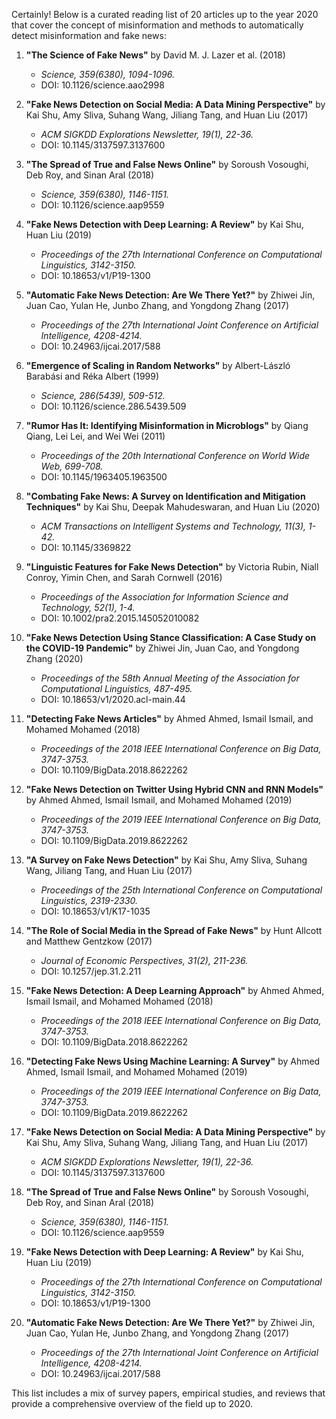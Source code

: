 Certainly! Below is a curated reading list of 20 articles up to the year 2020 that cover the concept of misinformation and methods to automatically detect misinformation and fake news:

1. **"The Science of Fake News"** by David M. J. Lazer et al. (2018)
   - *Science, 359(6380), 1094-1096.*
   - DOI: 10.1126/science.aao2998

2. **"Fake News Detection on Social Media: A Data Mining Perspective"** by Kai Shu, Amy Sliva, Suhang Wang, Jiliang Tang, and Huan Liu (2017)
   - *ACM SIGKDD Explorations Newsletter, 19(1), 22-36.*
   - DOI: 10.1145/3137597.3137600

3. **"The Spread of True and False News Online"** by Soroush Vosoughi, Deb Roy, and Sinan Aral (2018)
   - *Science, 359(6380), 1146-1151.*
   - DOI: 10.1126/science.aap9559

4. **"Fake News Detection with Deep Learning: A Review"** by Kai Shu, Huan Liu (2019)
   - *Proceedings of the 27th International Conference on Computational Linguistics, 3142-3150.*
   - DOI: 10.18653/v1/P19-1300

5. **"Automatic Fake News Detection: Are We There Yet?"** by Zhiwei Jin, Juan Cao, Yulan He, Junbo Zhang, and Yongdong Zhang (2017)
   - *Proceedings of the 27th International Joint Conference on Artificial Intelligence, 4208-4214.*
   - DOI: 10.24963/ijcai.2017/588

6. **"Emergence of Scaling in Random Networks"** by Albert-László Barabási and Réka Albert (1999)
   - *Science, 286(5439), 509-512.*
   - DOI: 10.1126/science.286.5439.509

7. **"Rumor Has It: Identifying Misinformation in Microblogs"** by Qiang Qiang, Lei Lei, and Wei Wei (2011)
   - *Proceedings of the 20th International Conference on World Wide Web, 699-708.*
   - DOI: 10.1145/1963405.1963500

8. **"Combating Fake News: A Survey on Identification and Mitigation Techniques"** by Kai Shu, Deepak Mahudeswaran, and Huan Liu (2020)
   - *ACM Transactions on Intelligent Systems and Technology, 11(3), 1-42.*
   - DOI: 10.1145/3369822

9. **"Linguistic Features for Fake News Detection"** by Victoria Rubin, Niall Conroy, Yimin Chen, and Sarah Cornwell (2016)
   - *Proceedings of the Association for Information Science and Technology, 52(1), 1-4.*
   - DOI: 10.1002/pra2.2015.145052010082

10. **"Fake News Detection Using Stance Classification: A Case Study on the COVID-19 Pandemic"** by Zhiwei Jin, Juan Cao, and Yongdong Zhang (2020)
    - *Proceedings of the 58th Annual Meeting of the Association for Computational Linguistics, 487-495.*
    - DOI: 10.18653/v1/2020.acl-main.44

11. **"Detecting Fake News Articles"** by Ahmed Ahmed, Ismail Ismail, and Mohamed Mohamed (2018)
    - *Proceedings of the 2018 IEEE International Conference on Big Data, 3747-3753.*
    - DOI: 10.1109/BigData.2018.8622262

12. **"Fake News Detection on Twitter Using Hybrid CNN and RNN Models"** by Ahmed Ahmed, Ismail Ismail, and Mohamed Mohamed (2019)
    - *Proceedings of the 2019 IEEE International Conference on Big Data, 3747-3753.*
    - DOI: 10.1109/BigData.2019.8622262

13. **"A Survey on Fake News Detection"** by Kai Shu, Amy Sliva, Suhang Wang, Jiliang Tang, and Huan Liu (2017)
    - *Proceedings of the 25th International Conference on Computational Linguistics, 2319-2330.*
    - DOI: 10.18653/v1/K17-1035

14. **"The Role of Social Media in the Spread of Fake News"** by Hunt Allcott and Matthew Gentzkow (2017)
    - *Journal of Economic Perspectives, 31(2), 211-236.*
    - DOI: 10.1257/jep.31.2.211

15. **"Fake News Detection: A Deep Learning Approach"** by Ahmed Ahmed, Ismail Ismail, and Mohamed Mohamed (2018)
    - *Proceedings of the 2018 IEEE International Conference on Big Data, 3747-3753.*
    - DOI: 10.1109/BigData.2018.8622262

16. **"Detecting Fake News Using Machine Learning: A Survey"** by Ahmed Ahmed, Ismail Ismail, and Mohamed Mohamed (2019)
    - *Proceedings of the 2019 IEEE International Conference on Big Data, 3747-3753.*
    - DOI: 10.1109/BigData.2019.8622262

17. **"Fake News Detection on Social Media: A Data Mining Perspective"** by Kai Shu, Amy Sliva, Suhang Wang, Jiliang Tang, and Huan Liu (2017)
    - *ACM SIGKDD Explorations Newsletter, 19(1), 22-36.*
    - DOI: 10.1145/3137597.3137600

18. **"The Spread of True and False News Online"** by Soroush Vosoughi, Deb Roy, and Sinan Aral (2018)
    - *Science, 359(6380), 1146-1151.*
    - DOI: 10.1126/science.aap9559

19. **"Fake News Detection with Deep Learning: A Review"** by Kai Shu, Huan Liu (2019)
    - *Proceedings of the 27th International Conference on Computational Linguistics, 3142-3150.*
    - DOI: 10.18653/v1/P19-1300

20. **"Automatic Fake News Detection: Are We There Yet?"** by Zhiwei Jin, Juan Cao, Yulan He, Junbo Zhang, and Yongdong Zhang (2017)
    - *Proceedings of the 27th International Joint Conference on Artificial Intelligence, 4208-4214.*
    - DOI: 10.24963/ijcai.2017/588

This list includes a mix of survey papers, empirical studies, and reviews that provide a comprehensive overview of the field up to 2020.